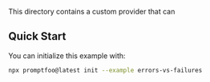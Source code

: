 This directory contains a custom provider that can

## Quick Start

You can initialize this example with:

```bash
npx promptfoo@latest init --example errors-vs-failures
```
